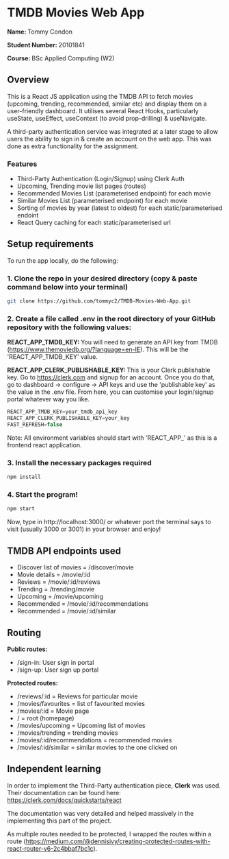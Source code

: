 # TMDB Movies Web App

<b>Name: </b>Tommy Condon

<b> Student Number: </b>20101841

<b>Course: </b>BSc Applied Computing (W2)

## Overview

This is a React JS application using the TMDB API to fetch movies (upcoming, trending, recommended, similar etc) and display them on a user-friendly dashboard. It utilises several React Hooks, particularly useState, useEffect, useContext (to avoid prop-drilling) & useNavigate.

A third-party authentication service was integrated at a later stage to allow users the ability to sign in & create an account on the web app. This was done as extra functionality for the assignment.

### Features

+ Third-Party Authentication (Login/Signup) using Clerk Auth
+ Upcoming, Trending movie list pages (routes)
+ Recommended Movies List (parameterised endpoint) for each movie
+ Similar Movies List (parameterised endpoint) for each movie
+ Sorting of movies by year (latest to oldest) for each static/parameterised endoint
+ React Query caching for each static/parameterised url

## Setup requirements

To run the app locally, do the following:

### 1. Clone the repo in your desired directory (copy & paste command below into your terminal)

~~~bash
git clone https://github.com/tommyc2/TMDB-Movies-Web-App.git
~~~

### 2. Create a file called .env in the root directory of your GitHub repository with the following values:

<b>REACT_APP_TMDB_KEY: </b>You will need to generate an API key from TMDB (https://www.themoviedb.org/?language=en-IE). This will be the 'REACT_APP_TMDB_KEY' value.

<b>REACT_APP_CLERK_PUBLISHABLE_KEY: </b>This is your Clerk publishable key. Go to https://clerk.com and signup for an account. Once you do that, go to dashboard -> configure -> API keys and use the 'publishable key' as the value in the .env file. From here, you can customise your login/signup portal whatever way you like.


 ```javascript
REACT_APP_TMDB_KEY=your_tmdb_api_key
REACT_APP_CLERK_PUBLISHABLE_KEY=your_key
FAST_REFRESH=false
 ```

Note: All environment variables should start with 'REACT_APP_' as this is a frontend react application.

### 3. Install the necessary packages required
 ```bash
npm install
```
### 4. Start the program!
 ```bash
npm start
```

Now, type in http://localhost:3000/ or whatever port the terminal says to visit (usually 3000 or 3001) in your browser and enjoy!

## TMDB API endpoints used

+ Discover list of movies = /discover/movie
+ Movie details = /movie/:id
+ Reviews = /movie/:id/reviews
+ Trending = /trending/movie
+ Upcoming = /movie/upcoming
+ Recommended = /movie/:id/recommendations
+ Recommended = /movie/:id/similar

## Routing

<b>Public routes: </b>

+ /sign-in: User sign in portal
+ /sign-up: User sign up portal

<b> Protected routes: </b>
+ /reviews/:id = Reviews for particular movie
+ /movies/favourites = list of favourited movies
+ /movies/:id = Movie page
+ / = root (homepage)
+ /movies/upcoming = Upcoming list of movies
+ /movies/trending = trending movies
+ /movies/:id/recommendations = recommended movies
+ /movies/:id/similar = similar movies to the one clicked on



## Independent learning

In order to implement the Third-Party authentication piece, <b>Clerk</b> was used. Their documentation can be found here: https://clerk.com/docs/quickstarts/react

The documentation was very detailed and helped massively in the implementing this part of the project.

As multiple routes needed to be protected, I wrapped the routes within a route (https://medium.com/@dennisivy/creating-protected-routes-with-react-router-v6-2c4bbaf7bc1c). 



